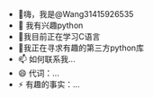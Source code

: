 - 👋嗨，我是@Wang31415926535
- 👀 我有兴趣python
- 🌱我目前正在学习C语言
- 💞️我正在寻求有趣的第三方python库
- 📫 如何联系我...
- 😄 代词：...
- ⚡ 有趣的事实：...

<!---
Wang31415926535/Wang31415926535 是一个 ✨ 特殊 ✨ 存储库，因为它的“README.md”（此文件）出现在您的 GitHub 个人资料上。
您可以点击预览链接来查看您的更改。
--->
